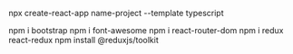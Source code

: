 
npx create-react-app name-project --template typescript

npm i bootstrap
npm i font-awesome
npm i react-router-dom
npm i redux react-redux
npm install @reduxjs/toolkit